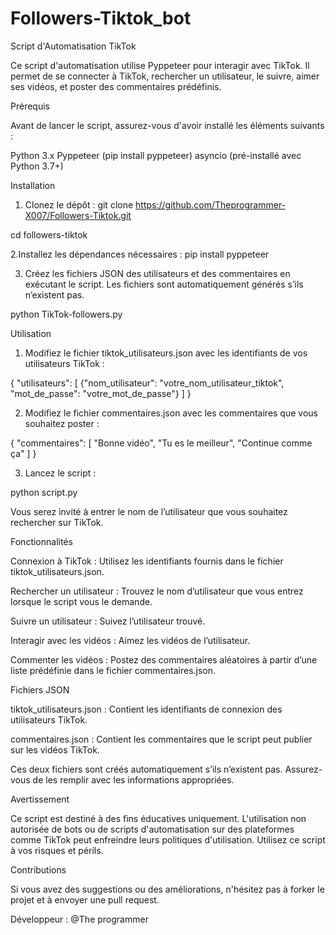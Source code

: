 # Followers-Tiktok_bot

Script d'Automatisation TikTok

Ce script d'automatisation utilise Pyppeteer pour interagir avec TikTok. Il permet de se connecter à TikTok, rechercher un utilisateur, le suivre, aimer ses vidéos, et poster des commentaires prédéfinis.

Prérequis

Avant de lancer le script, assurez-vous d'avoir installé les éléments suivants :

Python 3.x
Pyppeteer (pip install pyppeteer)
asyncio (pré-installé avec Python 3.7+)

Installation

1. Clonez le dépôt :
git clone https://github.com/Theprogrammer-X007/Followers-Tiktok.git

cd followers-tiktok

2.Installez les dépendances nécessaires :
pip install pyppeteer

3. Créez les fichiers JSON des utilisateurs et des commentaires en exécutant le script. Les fichiers sont automatiquement générés s’ils n’existent pas.

python TikTok-followers.py

Utilisation

1. Modifiez le fichier tiktok_utilisateurs.json avec les identifiants de vos utilisateurs TikTok :

{
    "utilisateurs": [
        {"nom_utilisateur": "votre_nom_utilisateur_tiktok", "mot_de_passe": "votre_mot_de_passe"}
    ]
}


2. Modifiez le fichier commentaires.json avec les commentaires que vous souhaitez poster :

{
    "commentaires": [
        "Bonne vidéo",
        "Tu es le meilleur",
        "Continue comme ça"
    ]
}


3. Lancez le script :

python script.py

Vous serez invité à entrer le nom de l’utilisateur que vous souhaitez rechercher sur TikTok.



Fonctionnalités

Connexion à TikTok : Utilisez les identifiants fournis dans le fichier tiktok_utilisateurs.json.

Rechercher un utilisateur : Trouvez le nom d’utilisateur que vous entrez lorsque le script vous le demande.

Suivre un utilisateur : Suivez l’utilisateur trouvé.

Interagir avec les vidéos : Aimez les vidéos de l’utilisateur.

Commenter les vidéos : Postez des commentaires aléatoires à partir d’une liste prédéfinie dans le fichier commentaires.json.


Fichiers JSON

tiktok_utilisateurs.json : Contient les identifiants de connexion des utilisateurs TikTok.

commentaires.json : Contient les commentaires que le script peut publier sur les vidéos TikTok.


Ces deux fichiers sont créés automatiquement s’ils n’existent pas. Assurez-vous de les remplir avec les informations appropriées.

Avertissement

Ce script est destiné à des fins éducatives uniquement. L'utilisation non autorisée de bots ou de scripts d'automatisation sur des plateformes comme TikTok peut enfreindre leurs politiques d'utilisation. Utilisez ce script à vos risques et périls.

Contributions

Si vous avez des suggestions ou des améliorations, n'hésitez pas à forker le projet et à envoyer une pull request.

Développeur : @The programmer



